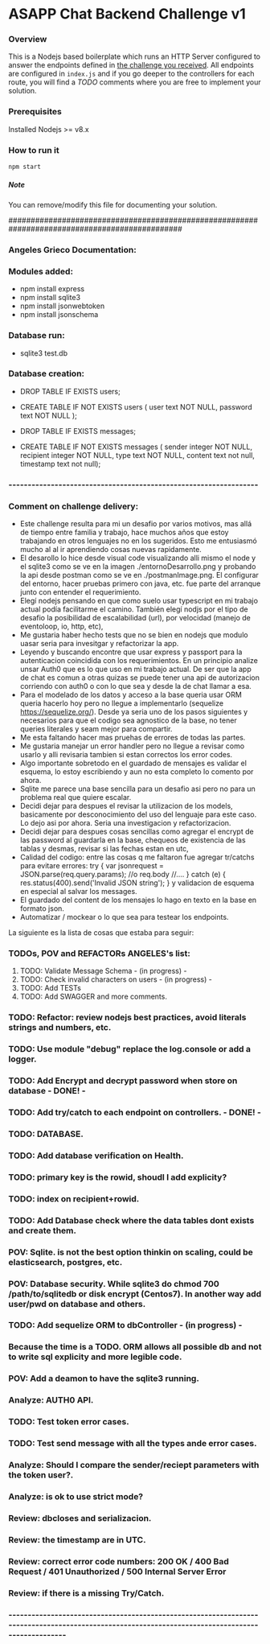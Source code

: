 # ASAPP Chat Backend Challenge v1
### Overview
This is a Nodejs based boilerplate which runs an HTTP Server configured to answer the endpoints defined in 
[the challenge you received](https://backend-challenge.asapp.engineering/).
All endpoints are configured in `index.js` and if you go deeper to the controllers
for each route, you will find a *TODO* comments where you are free to implement your solution.

### Prerequisites

Installed Nodejs >= v8.x

### How to run it

```
npm start
```

##### Note
You can remove/modify this file for documenting your solution.




###############################################################################################
### Angeles Grieco Documentation:

### Modules added:
- npm install express
- npm install sqlite3
- npm install jsonwebtoken
- npm install jsonschema

### Database run:
- sqlite3 test.db 

### Database creation:
- DROP TABLE IF EXISTS users;
- CREATE TABLE IF NOT EXISTS users (
	user text NOT NULL,
	password text NOT NULL
);

- DROP TABLE IF EXISTS messages;
- CREATE TABLE IF NOT EXISTS messages (
	sender integer NOT NULL,
  recipient integer NOT NULL,
	type text NOT NULL,
	content text not null,
	timestamp text not null);

### -----------------------------------------------------------------
### Comment on challenge delivery:
- Este challenge resulta para mi un desafio por varios motivos, mas allá de tiempo entre familia y trabajo, hace muchos años que estoy trabajando en otros
 lenguajes no en los sugeridos. Esto me entusiasmó mucho al al ir aprendiendo cosas nuevas rapidamente.
- El desarollo lo hice desde visual code visualizando alli mismo el node y el sqlite3 como se ve en la imagen ./entornoDesarrollo.png y probando la api 
desde postman como se ve en ./postmanImage.png. El configurar del entorno, hacer pruebas primero con java, etc. fue parte del arranque junto con entender el requerimiento.
- Elegí nodejs pensando en que como suelo usar typescript en mi trabajo actual podía facilitarme el camino. También elegí nodjs por el tipo de desafio 
la posibilidad de escalabilidad (url), por velocidad (manejo de eventoloop, io, http, etc),  
- Me gustaria haber hecho tests que no se bien en nodejs que modulo uasar seria para invesitgar y refactorizar la app.
- Leyendo y buscando encontre que usar express y passport para la autenticacion coincidida con los requerimientos. En un principio analize unsar Auth0 que es lo que
uso en mi trabajo actual. De ser que la app de chat es comun a otras quizas se puede tener una api de autorizacion corriendo con auth0 o con lo que sea y desde la de
chat llamar a esa.
- Para el modelado de los datos y acceso a la base queria usar ORM queria hacerlo hoy pero no llegue a implementarlo (sequelize https://sequelize.org/).
Desde ya seria uno de los pasos siguientes y necesarios para que el codigo sea agnostico de la base, no tener queries literales y seam mejor para compartir.
- Me esta faltando hacer mas pruehas de errores de todas las partes.
- Me gustaria manejar un error handler pero no llegue a revisar como usarlo y alli revisaria tambien si estan correctos los error codes.
- Algo importante sobretodo en el guardado de mensajes es validar el esquema, lo estoy escribiendo y aun no esta completo lo comento por ahora.
- Sqlite me parece una base sencilla para un desafio asi pero no para un problema real que quiere escalar.
- Decidi dejar para despues el revisar la utilizacion de los models, basicamente por desconocimiento del uso del lenguaje para este caso. Lo dejo asi por ahora. 
Seria una investigacion y refactorizacion.
- Decidi dejar para despues cosas sencillas como agregar el encrypt de las password al guardarla en la base, chequeos de existencia de las tablas y desmas, revisar si las fechas estan en utc, 
- Calidad del codigo: entre las cosas q me faltaron fue agregar tr/catchs para evitare errores:
    try {
        var jsonrequest = JSON.parse(req.query.params); //o req.body
        //....
      } catch (e) {
        res.status(400).send('Invalid JSON string');
      }
  y validacion de esquema en especial al salvar los messages.
- El guardado del content de los mensajes lo hago en texto en la base en formato json.
- Automatizar / mockear o lo que sea para testear los endpoints.

La siguiente es la lista de cosas que estaba para seguir:
### TODOs, POV and REFACTORs ANGELES's list:
  1. TODO: Validate Message Schema  - (in progress) -
  1. TODO: Check invalid characters on users - (in progress) -
  1. TODO: Add TESTs
  1. TODO: Add SWAGGER and more comments.
  ### TODO: Refactor: review nodejs best practices, avoid literals strings and numbers, etc. 
  ### TODO: Use module "debug" replace the log.console or add a logger.
  ### TODO: Add Encrypt and decrypt password when store on database - DONE! -
  ### TODO: Add try/catch to each endpoint on controllers. - DONE! -
  ### TODO: DATABASE.
  ### TODO: Add database verification on Health.
  ###   TODO: primary key is the rowid, shoudl I add explicity?
  ###   TODO: index on recipient+rowid. 
  ###   TODO: Add Database check where the data tables dont exists and create them.
  ###   POV: Sqlite. is not the best option thinkin on scaling, could be elasticsearch, postgres, etc.
  ###   POV: Database security. While sqlite3 do chmod 700 /path/to/sqlitedb or disk encrypt (Centos7). In another way add user/pwd on database and others.
  ###   TODO: Add sequelize ORM to dbController - (in progress) -
  ###      Because the time is a TODO. ORM allows all possible db and not to write sql explicity and more legible code.
  ###   POV: Add a deamon to have the sqlite3 running.
  ### Analyze: AUTH0 API.
  ### TODO: Test token error cases.
  ### TODO: Test send message with all the types ande error cases.
  ### Analyze: Should I compare the sender/reciept parameters with the token user?.
  ### Analyze: is ok to use strict mode?
  ### Review: dbcloses and serializacion.
  ### Review: the timestamp are in UTC.
  ### Review: correct error code numbers: 200	OK / 400 Bad Request / 401 Unauthorized / 500	Internal Server Error
  ### Review: if there is a missing Try/Catch.
  ### -------------------------------------------------------------------------------------------------------------------------------------------------
